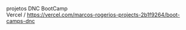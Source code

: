 projetos DNC BootCamp  
Vercel / https://vercel.com/marcos-rogerios-projects-2b1f9264/boot-camps-dnc

